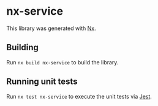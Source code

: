 # nx-service

This library was generated with [Nx](https://nx.dev).

## Building

Run `nx build nx-service` to build the library.

## Running unit tests

Run `nx test nx-service` to execute the unit tests via [Jest](https://jestjs.io).
